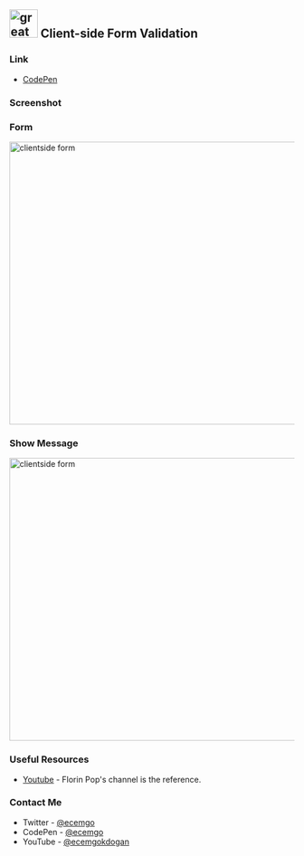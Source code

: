 ## <img src="https://user-images.githubusercontent.com/13468728/233831804-0f5c7ee5-d654-4c13-9c77-a5bd6dc4fe74.jpg" title="great tricks" alt="great tricks" width="50" height="50"/> Client-side Form Validation

### Link

- [CodePen](https://codepen.io/ecemgo/pen/vYVWKXG)

### Screenshot

<div align="left">
<h3 align="left">Form</h3>
<img src="https://github.com/ecemgo/mini-samples-great-tricks/assets/13468728/1d5ef77a-62eb-4fda-bb11-ab8cb997b7f8" title="clientside form" alt="clientside form" width="800" height="500"/>
<h3 align="left">Show Message</h3>
<img src="https://github.com/ecemgo/mini-samples-great-tricks/assets/13468728/a453eeb9-ecfc-4c2b-8441-907baf1ac3c8" title="clientside form" alt="clientside form" width="800" height="500"/>
</div>

### Useful Resources

- [Youtube](https://www.youtube.com/watch?v=rsd4FNGTRBw) - Florin Pop's channel is the reference.

### Contact Me

- Twitter - [@ecemgo](https://twitter.com/ecemgo)
- CodePen - [@ecemgo](https://codepen.io/ecemgo)
- YouTube - [@ecemgokdogan](https://www.youtube.com/channel/UCktkPv17cw27PaFGcnZa_aQ)
